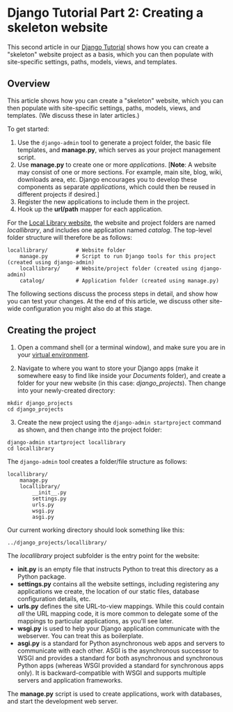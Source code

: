 # Django Tutorial Part 2: Creating a skeleton website

This second article in our [Django Tutorial](https://github.com/AndrewSRea/My_Learning_Port/tree/main/JavaScript/Server-Side_Website_Programming/Django_Web_Framework/Django_Tutorial_Local_Library#django-tutorial-the-local-library-website) shows how you can create a "skeleton" website project as a basis, which you can then populate with site-specific settings, paths, models, views, and templates.

## Overview

This article shows how you can create a "skeleton" website, which you can then populate with site-specific settings, paths, models, views, and templates. (We discuss these in later articles.)

To get started:

1. Use the `django-admin` tool to generate a project folder, the basic file templates, and **manage.py**, which serves as your project management script.
2. Use **manage.py** to create one or more *applications*. [**Note**: A website may consist of one or more sections. For example, main site, blog, wiki, downloads area, etc. Django encourages you to develop these components as separate *applications*, which could then be reused in different projects if desired.]
3. Register the new applications to include them in the project.
4. Hook up the **url/path** mapper for each application.

For the [Local Library website](https://github.com/AndrewSRea/My_Learning_Port/tree/main/JavaScript/Server-Side_Website_Programming/Django_Web_Framework/Django_Tutorial_Local_Library#django-tutorial-the-local-library-website), the website and project folders are named *locallibrary*, and includes one application named *catalog*. The top-level folder structure will therefore be as follows:
```
locallibrary/         # Website folder
    manage.py         # Script to run Django tools for this project (created using django-admin)
    locallibrary/     # Website/project folder (created using django-admin)
    catalog/          # Application folder (created using manage.py)
```
The following sections discuss the process steps in detail, and show how you can test your changes. At the end of this article, we discuss other site-wide configuration you might also do at this stage.

## Creating the project

1. Open a command shell (or a terminal window), and make sure you are in your [virtual environment](https://github.com/AndrewSRea/My_Learning_Port/tree/main/JavaScript/Server-Side_Website_Programming/Django_Web_Framework/Django_Development_Environment#using-a-virtual-environment).

2. Navigate to where you want to store your Django apps (make it somewhere easy to find like inside your *Documents* folder), and create a folder for your new website (in this case: *django_projects*). Then change into your newly-created directory:
```
mkdir django_projects
cd django_projects
```

3. Create the new project using the `django-admin startproject` command as shown, and then change into the project folder:
```
django-admin startproject locallibrary
cd locallibrary
```

The `django-admin` tool creates a folder/file structure as follows:
```
locallibrary/
    manage.py
    locallibrary/
        __init__.py
        settings.py
        urls.py
        wsgi.py
        asgi.py
```
Our current working directory should look something like this:
```
../django_projects/locallibrary/
```
The *locallibrary* project subfolder is the entry point for the website:

* **__init__.py** is an empty file that instructs Python to treat this directory as a Python package.
* **settings.py** contains all the website settings, including registering any applications we create, the location of our static files, database configuration details, etc.
* **urls.py** defines the site URL-to-view mappings. While this could contain *all* the URL mapping code, it is more common to delegate some of the mappings to particular applications, as you'll see later.
* **wsgi.py** is used to help your Django application communicate with the webserver. You can treat this as boilerplate.
* **asgi.py** is a standard for Python asynchronous web apps and servers to communicate with each other. ASGI is the asynchronous successor to WSGI and provides a standard for both asynchronous and synchronous Python apps (whereas WSGI provided a standard for synchronous apps only). It is backward-compatible with WSGI and supports multiple servers and application frameworks.

The **manage.py** script is used to create applications, work with databases, and start the development web server.